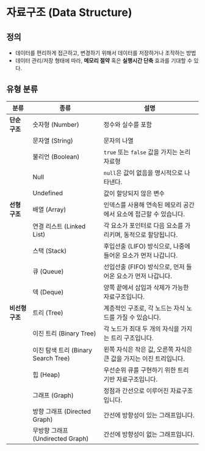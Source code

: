 # 자료구조 (Data Structure)


## 정의

- 데이터를 편리하게 접근하고, 변경하기 위해서 데이터를 저장하거나 조작하는 방법
- 데이터 관리/저장 형태에 따라, **메모리 절약** 혹은 **실행시간 단축** 효과를 기대할 수 있다.


## 유형 분류

| 분류       | 종류                  | 설명                                                      |
|------------|-----------------------|-----------------------------------------------------------|
| **단순 구조** | 숫자형 (Number) | 정수와 실수를 포함    |
|            | 문자열 (String)      | 문자의 나열     |
|            | 불리언 (Boolean)     | `true` 또는 `false` 값을 가지는 논리 자료형     |
|            | Null               | `null`은 값이 없음을 명시적으로 나타낸다.      |
|            | Undefined               | 값이 할당되지 않은 변수     |
| **선형 구조** | 배열 (Array)           | 인덱스를 사용해 연속된 메모리 공간에서 요소에 접근할 수 있습니다. |
|            | 연결 리스트 (Linked List) | 각 요소가 포인터로 다음 요소를 가리키며, 동적으로 할당됩니다. |
|            | 스택 (Stack)           | 후입선출 (LIFO) 방식으로, 나중에 들어온 요소가 먼저 나갑니다. |
|            | 큐 (Queue)             | 선입선출 (FIFO) 방식으로, 먼저 들어온 요소가 먼저 나갑니다.   |
|            | 덱 (Deque)             | 양쪽 끝에서 삽입과 삭제가 가능한 자료구조입니다.            |
| **비선형 구조** | 트리 (Tree)             | 계층적인 구조로, 각 노드는 자식 노드를 가질 수 있습니다.      |
|            | 이진 트리 (Binary Tree)  | 각 노드가 최대 두 개의 자식을 가지는 트리 구조입니다.        |
|            | 이진 탐색 트리 (Binary Search Tree) | 왼쪽 자식은 작은 값, 오른쪽 자식은 큰 값을 가지는 이진 트리입니다. |
|            | 힙 (Heap)              | 우선순위 큐를 구현하기 위한 트리 기반 자료구조입니다.       |
|            | 그래프 (Graph)         | 정점과 간선으로 이루어진 자료구조입니다.                    |
|            | 방향 그래프 (Directed Graph) | 간선에 방향성이 있는 그래프입니다.                          |
|            | 무방향 그래프 (Undirected Graph) | 간선에 방향성이 없는 그래프입니다.                          |
